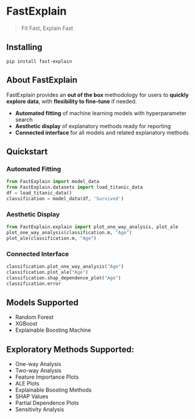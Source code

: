 # FastExplain
> Fit Fast, Explain Fast

## Installing
```
pip install fast-explain
``` 
## About FastExplain
FastExplain provides an **out of the box** methodology for users to **quickly explore data**, with **flexibility to fine-tune** if needed.
- **Automated fitting** of machine learning models with hyperparameter search
- **Aesthetic display** of explanatory methods ready for reporting
- **Connected interface** for all models and related explanatory methods

## Quickstart
### Automated Fitting
``` python
from FastExplain import model_data
from FastExplain.datasets import load_titanic_data
df = load_titanic_data()
classification = model_data(df, 'Survived')
``` 
### Aesthetic Display
``` python
from FastExplain.explain import plot_one_way_analysis, plot_ale
plot_one_way_analysis(classification.m, "Age")
plot_ale(classification.m, "Age")
``` 

### Connected Interface
``` python
classification.plot_one_way_analysis("Age")
classification.plot_ale("Age")
classification.shap_dependence_plot("Age")
classification.error
``` 

## Models Supported
- Random Forest
- XGBoost
- Explainable Boosting Machine

## Exploratory Methods Supported:
- One-way Analysis
- Two-way Analysis
- Feature Importance Plots
- ALE Plots
- Explainable Boosting Methods
- SHAP Values
- Partial Dependence Plots
- Sensitivity Analysis

























